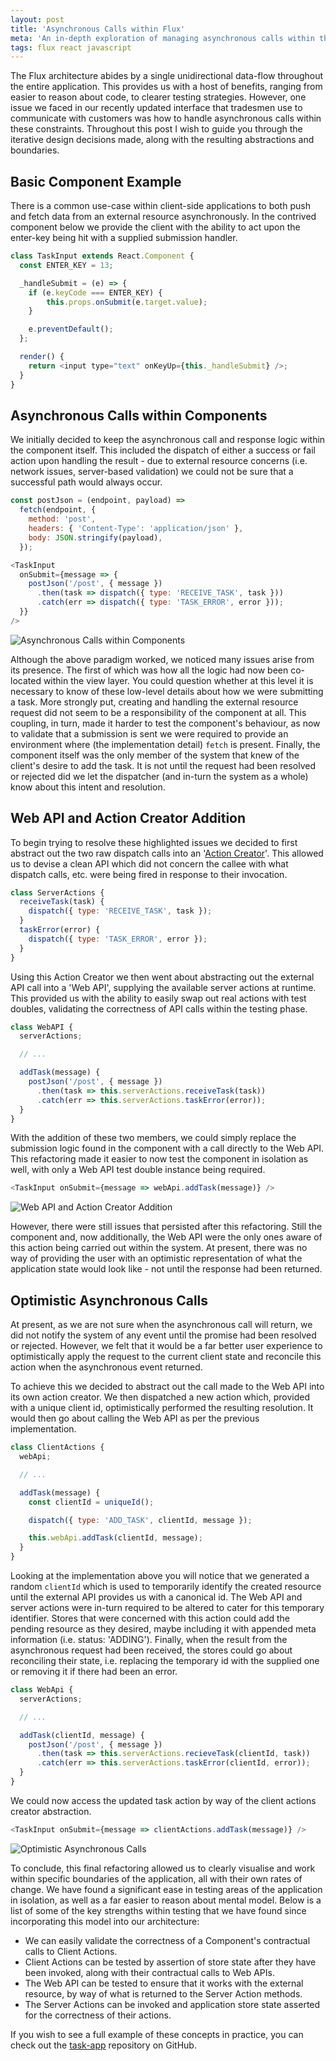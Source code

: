 ```yaml
---
layout: post
title: 'Asynchronous Calls within Flux'
meta: 'An in-depth exploration of managing asynchronous calls within the Flux architecture to enhance testing and design in React applications.'
tags: flux react javascript
---
```


The Flux architecture abides by a single unidirectional data-flow throughout the entire application.
This provides us with a host of benefits, ranging from easier to reason about code, to clearer testing strategies.
However, one issue we faced in our recently updated interface that tradesmen use to communicate with customers was how to handle asynchronous calls within these constraints.
Throughout this post I wish to guide you through the iterative design decisions made, along with the resulting abstractions and boundaries.

<!--more-->

## Basic Component Example

There is a common use-case within client-side applications to both push and fetch data from an external resource asynchronously.
In the contrived component below we provide the client with the ability to act upon the enter-key being hit with a supplied submission handler.

```js
class TaskInput extends React.Component {
  const ENTER_KEY = 13;

  _handleSubmit = (e) => {
    if (e.keyCode === ENTER_KEY) {
        this.props.onSubmit(e.target.value);
    }

    e.preventDefault();
  };

  render() {
    return <input type="text" onKeyUp={this._handleSubmit} />;
  }
}
```

## Asynchronous Calls within Components

We initially decided to keep the asynchronous call and response logic within the component itself.
This included the dispatch of either a success or fail action upon handling the result - due to external resource concerns (i.e. network issues, server-based validation) we could not be sure that a successful path would always occur.

```js
const postJson = (endpoint, payload) =>
  fetch(endpoint, {
    method: 'post',
    headers: { 'Content-Type': 'application/json' },
    body: JSON.stringify(payload),
  });
```

```js
<TaskInput
  onSubmit={message => {
    postJson('/post', { message })
      .then(task => dispatch({ type: 'RECEIVE_TASK', task }))
      .catch(err => dispatch({ type: 'TASK_ERROR', error }));
  }}
/>
```

![Asynchronous Calls within Components](/uploads/asynchronous-calls-within-flux/asynchronous-calls-within-components.png)

Although the above paradigm worked, we noticed many issues arise from its presence.
The first of which was how all the logic had now been co-located within the view layer.
You could question whether at this level it is necessary to know of these low-level details about how we were submitting a task.
More strongly put, creating and handling the external resource request did not seem to be a responsibility of the component at all.
This coupling, in turn, made it harder to test the component's behaviour, as now to validate that a submission is sent we were required to provide an environment where (the implementation detail) `fetch` is present.
Finally, the component itself was the only member of the system that knew of the client's desire to add the task.
It is not until the request had been resolved or rejected did we let the dispatcher (and in-turn the system as a whole) know about this intent and resolution.

## Web API and Action Creator Addition

To begin trying to resolve these highlighted issues we decided to first abstract out the two raw dispatch calls into an '[Action Creator](https://facebook.github.io/flux/docs/actions-and-the-dispatcher.html#actions-and-action-creators)'.
This allowed us to devise a clean API which did not concern the callee with what dispatch calls, etc. were being fired in response to their invocation.

```js
class ServerActions {
  receiveTask(task) {
    dispatch({ type: 'RECEIVE_TASK', task });
  }
  taskError(error) {
    dispatch({ type: 'TASK_ERROR', error });
  }
}
```

Using this Action Creator we then went about abstracting out the external API call into a 'Web API', supplying the available server actions at runtime.
This provided us with the ability to easily swap out real actions with test doubles, validating the correctness of API calls within the testing phase.

```js
class WebAPI {
  serverActions;

  // ...

  addTask(message) {
    postJson('/post', { message })
      .then(task => this.serverActions.receiveTask(task))
      .catch(err => this.serverActions.taskError(error));
  }
}
```

With the addition of these two members, we could simply replace the submission logic found in the component with a call directly to the Web API.
This refactoring made it easier to now test the component in isolation as well, with only a Web API test double instance being required.

```js
<TaskInput onSubmit={message => webApi.addTask(message)} />
```

![Web API and Action Creator Addition](/uploads/asynchronous-calls-within-flux/web-api-and-action-creator-addition.png)

However, there were still issues that persisted after this refactoring.
Still the component and, now additionally, the Web API were the only ones aware of this action being carried out within the system.
At present, there was no way of providing the user with an optimistic representation of what the application state would look like - not until the response had been returned.

## Optimistic Asynchronous Calls

At present, as we are not sure when the asynchronous call will return, we did not notify the system of any event until the promise had been resolved or rejected.
However, we felt that it would be a far better user experience to optimistically apply the request to the current client state and reconcile this action when the asynchronous event returned.

To achieve this we decided to abstract out the call made to the Web API into its own action creator.
We then dispatched a new action which, provided with a unique client id, optimistically performed the resulting resolution.
It would then go about calling the Web API as per the previous implementation.

```js
class ClientActions {
  webApi;

  // ...

  addTask(message) {
    const clientId = uniqueId();

    dispatch({ type: 'ADD_TASK', clientId, message });

    this.webApi.addTask(clientId, message);
  }
}
```

Looking at the implementation above you will notice that we generated a random `clientId` which is used to temporarily identify the created resource until the external API provides us with a canonical id.
The Web API and server actions were in-turn required to be altered to cater for this temporary identifier.
Stores that were concerned with this action could add the pending resource as they desired, maybe including it with appended meta information (i.e. status: 'ADDING').
Finally, when the result from the asynchronous request had been received, the stores could go about reconciling their state, i.e. replacing the temporary id with the supplied one or removing it if there had been an error.

```js
class WebApi {
  serverActions;

  // ...

  addTask(clientId, message) {
    postJson('/post', { message })
      .then(task => this.serverActions.recieveTask(clientId, task))
      .catch(err => this.serverActions.taskError(clientId, error));
  }
}
```

We could now access the updated task action by way of the client actions creator abstraction.

```js
<TaskInput onSubmit={message => clientActions.addTask(message)} />
```

![Optimistic Asynchronous Calls](/uploads/asynchronous-calls-within-flux/optimistic-asynchronous-calls.png)

To conclude, this final refactoring allowed us to clearly visualise and work within specific boundaries of the application, all with their own rates of change.
We have found a significant ease in testing areas of the application in isolation, as well as a far easier to reason about mental model.
Below is a list of some of the key strengths within testing that we have found since incorporating this model into our architecture:

- We can easily validate the correctness of a Component's contractual calls to Client Actions.
- Client Actions can be tested by assertion of store state after they have been invoked, along with their contractual calls to Web APIs.
- The Web API can be tested to ensure that it works with the external resource, by way of what is returned to the Server Action methods.
- The Server Actions can be invoked and application store state asserted for the correctness of their actions.

If you wish to see a full example of these concepts in practice, you can check out the [task-app](https://github.com/mybuilder/task-app) repository on GitHub.
